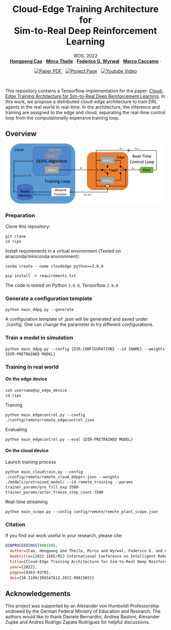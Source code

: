 <!-- PROJECT LOGO -->
<br />
<p align="center">

  <h1 align="center">Cloud-Edge Training Architecture for  <br>Sim-to-Real Deep Reinforcement Learning </h1>


  <p align="center">
    IROS, 2022
    <br />
    <a href="https://rtsl.cps.mw.tum.de/view_member?id=15"><strong>Hongpeng Cao</strong></a>
    ·
    <a href="https://theilem.gitlab.io/"><strong>Mirco Theile</strong></a>
    ·
    <a href=""><strong>Federico G. Wyrwal</strong></a>
    ·
    <a href="https://rtsl.cps.mw.tum.de/personal_page/mcaccamo/"><strong>Marco Caccamo</strong></a>
    ·
  </p>

  <p align="center">
    <a href='https://arxiv.org/pdf/2203.02230.pdf'>
      <img src='https://img.shields.io/badge/Paper-PDF-red?style=flat&logo=arXiv&logoColor=red' alt='Paper PDF'>
    </a>
    <a href='' style='padding-left: 0.5rem;'>
      <img src='https://img.shields.io/badge/Project-Page-blue?style=flat&logo=Google%20chrome&logoColor=blue' alt='Project Page'></a>
    <a href='https://www.youtube.com/watch?v=hMY9-c0SST0&t=1s&ab_channel=HongpengCao' style='padding-left: 0.5rem;'>
      <img src='https://img.shields.io/badge/Youtube-Video-red?style=flat&logo=youtube&logoColor=red' alt='Youtube Video'></a>
    </a>
</p>
<br />

This repository contains a Tensorflow implementation for the paper: [Cloud-Edge Training Architecture for
Sim-to-Real Deep Reinforcement Learning](https://arxiv.org/pdf/2203.02230.pdf). In this work, we propose a distributed cloud-edge architecture to train DRL agents in the real world in real-time. In the architecture, the inference and training are assigned to the edge and cloud, separating the real-time control loop from the computationally expensive training loop. 

## Overview
![overview](diagram.png)


### Preparation
Clone this repository: 
```Shell
git clone 
cd rips
```

Install requirements in a virtual environment (Tested on anaconda/miniconda environment):

```Shell
conda create --name cloudedge python==3.8.0 
```

```Shell
pip install -r requirements.txt
```

The code is tested on Python `3.8.0`, Tensorflow `2.9.0`  

### Generate a configuration template

```Shell
python main_ddpg.py --generate
```
A configuration template of .json will be generated and saved under ./config. One can change the parameter to try different configurations. 

### Train a model in simulation

```Shell
python main_ddpg.py --config {DIR-CONFIGURATION} --id {NAME} --weights {DIR-PRETRAINED MODEL}
```

### Training in real world

#### On the edge device
```Shell
ssh username@ip_edge_device
cd rips
```
Training
```Shell 
python main_edgecontrol.py --config ./config/remote/remote_edgecontrol.json
```
Evaluating

```Shell 
python main_edgecontrol.py --eval {DIR-PRETRAINED MODEL}
```

#### On the cloud device

Launch training process

```Shell
python main_cloudtrain.py --config ./config/remote/remote_cloud_ddpg++.json --weights ./models/pretrained_model/ --id remote_training --params trainer_params/pre_fill_exp 3500 trainer_params/actor_freeze_step_count 3500
```

Real-time streaming 
```Shell
python main_scope.py --config config/remote/remote_plant_scope.json
```

### Citation

If you find our work useful in your research, please cite:

```BiBTeX
@INPROCEEDINGS{9981565,
  author={Cao, Hongpeng and Theile, Mirco and Wyrwal, Federico G. and Caccamo, Marco},
  booktitle={2022 IEEE/RSJ International Conference on Intelligent Robots and Systems (IROS)}, 
  title={Cloud-Edge Training Architecture for Sim-to-Real Deep Reinforcement Learning}, 
  year={2022},
  pages={9363-9370},
  doi={10.1109/IROS47612.2022.9981565}}
```

## Acknowledgements
This project was supported by an Alexander von Humboldt Professorship endowed by the German Federal
Ministry of Education and Research. The authors would like to thank Daniele Bernardini, Andrea Bastoni, Alexander Zupke and Andres Rodrigo Zapata Rodriguez for helpful discussions.
